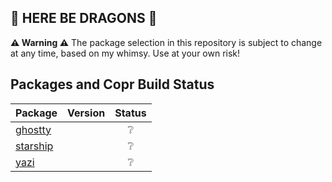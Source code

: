 ## 🐉 HERE BE DRAGONS 🐉

**⚠️ Warning ⚠️**
The package selection in this repository is subject to change at any time, based on my whimsy.
Use at your own risk!

## Packages and Copr Build Status

| Package   | Version   | Status |
|-----------|-----------|:------:|
| [ghostty](https://copr.fedorainfracloud.org/coprs/nclundell/fedora-extras/package/ghostty/) |  | <div align="center">❔</div> |
| [starship](https://copr.fedorainfracloud.org/coprs/nclundell/fedora-extras/package/starship/) |  | <div align="center">❔</div> |
| [yazi](https://copr.fedorainfracloud.org/coprs/nclundell/fedora-extras/package/yazi/) |  | <div align="center">❔</div> |
